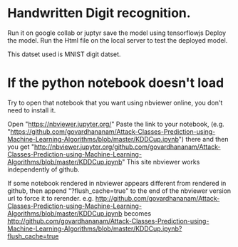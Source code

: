 # Handwritten Digit recognition.
Run it on google collab or juptyr
save the model using tensorflowjs
Deploy the model. Run the Html file on the local server to test the deployed model.

This datset used is MNIST digit datset.

# If the python notebook doesn't load

Try to open that notebook that you want using nbviewer online, you don't need to install it.

Open "https://nbviewer.jupyter.org/"
Paste the link to your notebook, (e.g. "https://github.com/govardhananam/Attack-Classes-Prediction-using-Machine-Learning-Algorithms/blob/master/KDDCup.ipynb") there and then you get "http://nbviewer.jupyter.org/github.com/govardhananam/Attack-Classes-Prediction-using-Machine-Learning-Algorithms/blob/master/KDDCup.ipynb"
This site nbviewer works independently of github.

If some notebook rendered in nbviewer appears different from rendered in github, then append "?flush_cache=true" to the end of the nbviewer version url to force it to rerender.
e.g.
http://github.com/govardhananam/Attack-Classes-Prediction-using-Machine-Learning-Algorithms/blob/master/KDDCup.ipynb
becomes
http://github.com/govardhananam/Attack-Classes-Prediction-using-Machine-Learning-Algorithms/blob/master/KDDCup.ipynb?flush_cache=true

